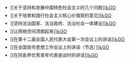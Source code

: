 - [[关于坚持和发展中国特色社会主义的几个问题]][♿GO](https://github.com/FourteenD/Note/blob/main/自考/资料/KM01-中国近现代史纲要/05-中国近现代历史文献选集/2012-/2013/关于坚持和发展中国特色社会主义的几个问题.md)
- [[关于培育和践行社会主义核心价值观的意见]][♿GO](https://github.com/FourteenD/Note/blob/main/自考/资料/KM01-中国近现代史纲要/05-中国近现代历史文献选集/2012-/2013/关于培育和践行社会主义核心价值观的意见.md)
- [[坚持法治国家、法治政府、法治社会一体建设]][♿GO](https://github.com/FourteenD/Note/blob/main/自考/资料/KM01-中国近现代史纲要/05-中国近现代历史文献选集/2012-/2013/坚持法治国家、法治政府、法治社会一体建设.md)
- [[让网络空间清朗起来]][♿GO](https://github.com/FourteenD/Note/blob/main/自考/资料/KM01-中国近现代史纲要/05-中国近现代历史文献选集/2012-/2013/让网络空间清朗起来.md)
- [[在第十二届全国人民代表大会第一次会议上的讲话]][♿GO](https://github.com/FourteenD/Note/blob/main/自考/资料/KM01-中国近现代史纲要/05-中国近现代历史文献选集/2012-/2013/在第十二届全国人民代表大会第一次会议上的讲话.md)
- [[在全国宣传思想工作会议上的讲话（节选）]][♿GO](https://github.com/FourteenD/Note/blob/main/自考/资料/KM01-中国近现代史纲要/05-中国近现代历史文献选集/2012-/2013/在全国宣传思想工作会议上的讲话（节选）.md)
- [[在同各界优秀青年代表座谈时的讲话]][♿GO](https://github.com/FourteenD/Note/blob/main/自考/资料/KM01-中国近现代史纲要/05-中国近现代历史文献选集/2012-/2013/在同各界优秀青年代表座谈时的讲话.md)
